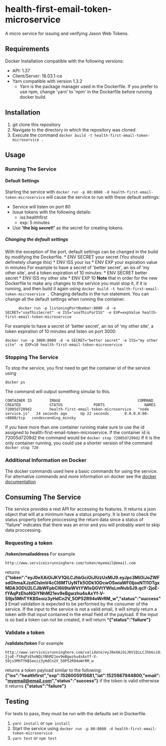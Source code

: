 # health-first-email-token-microservice
A micro service for issuing and verifying Jason Web Tokens.
## Requirements
Docker Installation compatible with the following versions:
   * API: 1.37
   * Client/Server: 18.03.1-ce
   * Yarn compatible with version 1.3.2
      * Yarn is the package manager used in the Dockerfile. If you prefer to use npm, change 'yarn' to 'npm' in the Dockerfile before running docker build.
## Installation
1. git clone this repository
2. Navigate to the directory in which the repository was cloned
3. Execute the command ```docker build -t health-first-email-token-microservice .```
## Usage
### Running The Service
#### Default Settings
   Starting the service with ```docker run -p 80:8080 -d health-first-email-token-microservice``` will cause the service to run with these default settings:
   * Service will listen on port 80
   * Issue tokens with the following details:
      * iss:healthfirst
      * exp: 5 minutes
   * Use **'the big secret!'** as the secret for creating tokens.
##### Changing the default settings
   With the exception of the port, default settings can be changed in the build by modifying the Dockerfile.
      * ENV SECRET your secret (You should definetely change this)
      * ENV ISS your iss
      * ENV EXP your expiration value in minutes
   For example to have a secret of 'better secret', an iss of 'my other site', and a token expiration of 10 minutes:
      * ENV SECRET better secret
      * ENV ISS my other site
      * ENV EXP 10
   **Note** that in order for the new Dockerfile to make any changes to the service you must stop it, if it is running, and then build it again using ```docker build -t health-first-email-token-microservice .```
   Changing defaults in the run statement.
   You can change all the default settings when running the container.
```
      docker run -p listeningPortNumber:8080 -d -e SECRET="useThisSecret" -e ISS="useThisForISS" -e EXP=expValue health-first-email-token-microservice
```
   For example to have a secret of 'better secret', an iss of 'my other site', a token expiration of 10 minutes and listen on port 3000:
```
docker run -p 3000:8080 -d -e SECRET="better secret" -e ISS="my other site" -e EXP=10 health-first-email-token-microservice
```

### Stopping The Service
To stop the service, you first need to get the container id of the service using
```
docker ps
```
   The command will output something simular to this.
```
CONTAINER ID        IMAGE                                   COMMAND             CREATED             STATUS              PORTS                  NAMES
72005d7209d2        health-first-email-token-microservice   "node service.js"   24 seconds ago      Up 22 seconds       0.0.0.0:80->8080/tcp   condescending_minsky
```
If you have more than one container running make sure to use the id assigned to health-first-email-token-microservice.
   If the container id is 72005d7209d2 the command would be ```docker stop 72005d7209d2``` If it is the only container running, you could use a shorter version of the command ```docker stop 720```
### Additional Information on Docker
The docker commands used here a basic commands for using the service. For alternative commands and more information on docker see the [docker documentation](https://docs.docker.com)

## Consuming The Service
The service provides a rest API for accessing its features. It returns a json object that will at a minimum have a status property. It is best to check the status property before proccessing the return data since a status of "failure" indicates that there was an error and you will probably want to skip data proccessing.
### Requesting a token
**/token/emailaddress**
   For example
```
http://www.serviceisrunninghere.com/token/myemail@email.com
```
   returns **{"token":"eyJ0eXAiOiJKV1QiLCJhbGciOiJIUzUxMiJ9.eyJpc3MiOiJoZWFsdGhmaXJzdCIsImV4cCI6MTUyNTk5ODk1ODcwOSwiaWF0IjoxNTI1OTgxMDA3ODU2LCJlbWFpbCI6Ii9teWVtYWlsQGVtYWlsLmNvbSJ9.qcY-2joE-fYAqPzEhoNQiYNhM21ev9eBgwzhu4sAxYf-V-S9js5MhTYKBSeoiz3yHdCn2V_5OP52R94oWrRM_w","status":"success"}**
Email validation is expected to be performed by the consumer of the service. If the input to the service is not a valid email, it will simply return a token with that input contained in the email field of the payload. If the input is so bad a token can not be created, it will return ***{"status":"failure"}**
### Validate a token
**/validate/token**
   For example
```
http://www.serviceisrunninghere.com/validate/eyJ0eXAiOiJKV1QiLCJhbGciOiJIUzUxMiJ9.eyJpc3MiOiJoZWFsdGhmaXJzdCIsImV4cCI6MTUyNTk5ODk1ODcwOSwiaWF0IjoxNTI1OTgxMDA3ODU2LCJlbWFpbCI6Ii9teWVtYWlsQGVtYWlsLmNvbSJ9.qcY-2joE-fYAqPzEhoNQiYNhM21ev9eBgwzhu4sAxYf-V-S9js5MhTYKBSeoiz3yHdCn2V_5OP52R94oWrRM_w
```
   returns a token payload similar to the following:
          **{"iss":"healthfirst","exp":1526005915681,"iat":1525987944800,"email":"myemail@email.com","status":"success"}**
   if the token is valid
   otherwise it returns **{"status":"failure"}**

## Testing
For tests to pass, they must be run with the defaults set in Dockerfile.
   1. ```yarn install``` or ```npm install```
   2. Start the service using ```docker run -p 80:8080 -d health-first-email-token-microservice```
   3. ```yarn test``` or ```npm test```

